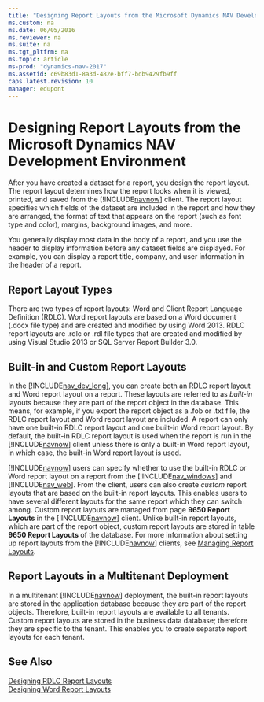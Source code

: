 ```yaml
---
title: "Designing Report Layouts from the Microsoft Dynamics NAV Development Environment"
ms.custom: na
ms.date: 06/05/2016
ms.reviewer: na
ms.suite: na
ms.tgt_pltfrm: na
ms.topic: article
ms-prod: "dynamics-nav-2017"
ms.assetid: c69b83d1-8a3d-482e-bff7-bdb9429fb9ff
caps.latest.revision: 10
manager: edupont
---
```

# Designing Report Layouts from the Microsoft Dynamics NAV Development Environment
After you have created a dataset for a report, you design the report layout. The report layout determines how the report looks when it is viewed, printed, and saved from the [!INCLUDE[navnow](includes/navnow_md.md)] client. The report layout specifies which fields of the dataset are included in the report and how they are arranged, the format of text that appears on the report \(such as font type and color\), margins, background images, and more.  

 You generally display most data in the body of a report, and you use the header to display information before any dataset fields are displayed. For example, you can display a report title, company, and user information in the header of a report.  

## Report Layout Types  
 There are two types of report layouts: Word and Client Report Language Definition \(RDLC\). Word report layouts are based on a Word document \(.docx file type\) and are created and modified by using Word 2013. RDLC report layouts are .rdlc or .rdl file types that are created and modified by using Visual Studio 2013 or SQL Server Report Builder 3.0.  

##  <a name="BuilinCustomLayouts"></a> Built-in and Custom Report Layouts  
 In the [!INCLUDE[nav_dev_long](includes/nav_dev_long_md.md)], you can create both an RDLC report layout and Word report layout on a report. These layouts are referred to as *built-in* layouts because they are part of the report object in the database. This means, for example, if you export the report object as a .fob or .txt file, the RDLC report layout and Word report layout are included. A report can only have one built-in RDLC report layout and one built-in Word report layout. By default, the built-in RDLC report layout is used when the report is run in the [!INCLUDE[navnow](includes/navnow_md.md)] client unless there is only a built-in Word report layout, in which case, the built-in Word report layout is used.  

 [!INCLUDE[navnow](includes/navnow_md.md)] users can specify whether to use the built-in RDLC or Word report layout on a report from the [!INCLUDE[nav_windows](includes/nav_windows_md.md)] and [!INCLUDE[nav_web](includes/nav_web_md.md)]. From the client, users can also create *custom* report layouts that are based on the built-in report layouts. This enables users to have several different layouts for the same report which they can switch among. Custom report layouts are managed from page **9650 Report Layouts** in the [!INCLUDE[navnow](includes/navnow_md.md)] client. Unlike built-in report layouts, which are part of the report object, custom report layouts are stored in table **9650 Report Layouts** of the database. For more information about setting up report layouts from the [!INCLUDE[navnow](includes/navnow_md.md)] clients, see [Managing Report Layouts](managing-report-layouts.md).  

## Report Layouts in a Multitenant Deployment  
 In a multitenant [!INCLUDE[navnow](includes/navnow_md.md)] deployment, the built-in report layouts are stored in the application database because they are part of the report objects. Therefore, built-in report layouts are available to all tenants. Custom report layouts are stored in the business data database; therefore they are specific to the tenant. This enables you to create separate report layouts for each tenant.  

## See Also  
 [Designing RDLC Report Layouts](Designing-RDLC-Report-Layouts.md)   
 [Designing Word Report Layouts](Designing-Word-Report-Layouts.md)
